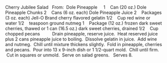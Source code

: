 Cherry Jubilee Salad
 
From:  Dole Pineapple
 
 
1    Can (20 oz.) Dole Pineapple Chunks
2    Cans (6 oz. each) Dole Pineapple Juice
2    Packages (3 oz. each) Jell-O Brand cherry flavored gelatin
1/2    Cup red wine or water
1/2    teaspoon ground nutmeg
1    Package (12 oz.) frozen dark sweet cherries, thawed or 1 can (16.5 oz.) dark sweet cherries, drained
1/2    Cup chopped pecans
    
 
 
Drain pineapple, reserve juice.  Heat reserved juice plus 2 cans pineapple juice to boiling.  Dissolve gelatin in juice.  Add wine and nutmeg.  Chill until mixture thickens slightly.  Fold in pineapple, cherries and pecans.  Pour into 13 x 9-inch dish or 1 1/2-quart mold.  Chill until firm.  Cut in squares or unmold.  Serve on salad greens. 
 
Serves 8. 
